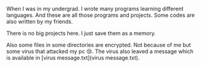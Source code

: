 When I was in my undergrad. I wrote many programs learning different languages. And these are all those programs and projects. Some codes are also written by my friends.

There is no big projects here. I just save them as a memory.

Also some files in some directories are encrypted. Not because of me but some virus that attacked my pc 😢. The virus also leaved a message which is available in [virus message.txt](virus message.txt).
